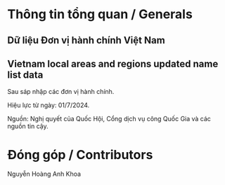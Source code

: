 # Thông tin tổng quan / Generals

## Dữ liệu Đơn vị hành chính Việt Nam
## Vietnam local areas and regions updated name list data
Sau sáp nhập các đơn vị hành chính.

Hiệu lực từ ngày: 01/7/2024.

Nguồn: Nghị quyết của Quốc Hội, Cổng dịch vụ công Quốc Gia và các nguồn tin cậy.

# Đóng góp / Contributors
Nguyễn Hoàng Anh Khoa
